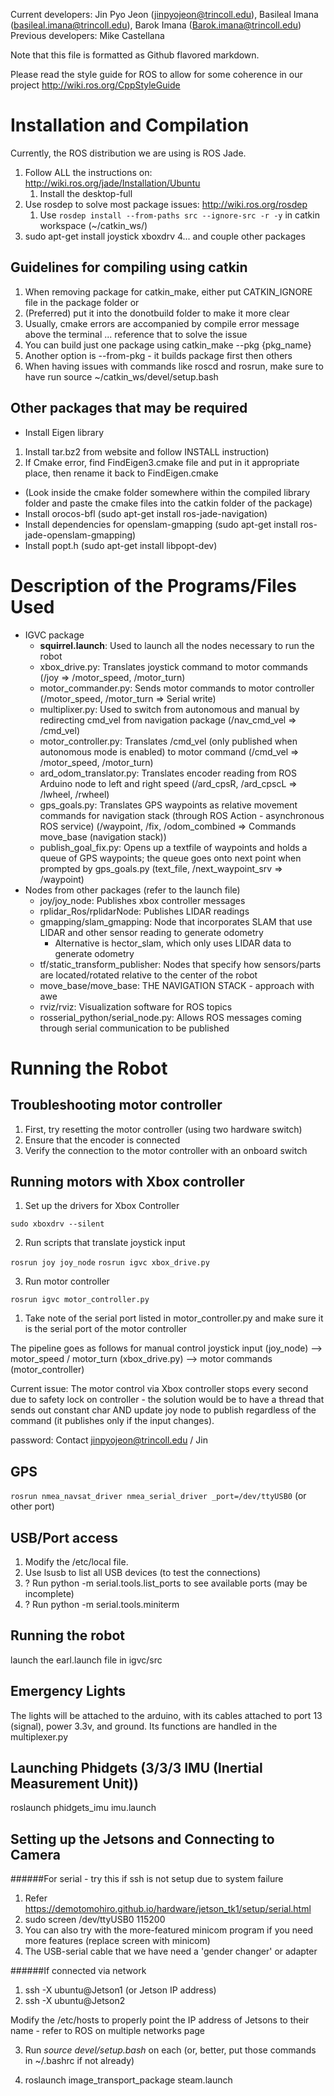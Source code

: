 Current developers: Jin Pyo Jeon (jinpyojeon@trincoll.edu), Basileal Imana (basileal.imana@trincoll.edu), Barok Imana (Barok.imana@trincoll.edu)
Previous developers: Mike Castellana

Note that this file is formatted as Github flavored markdown.

Please read the style guide for ROS to allow for some coherence in our project
http://wiki.ros.org/CppStyleGuide

Installation and Compilation 
=============================
Currently, the ROS distribution we are using is ROS Jade.
1. Follow ALL the instructions on: http://wiki.ros.org/jade/Installation/Ubuntu
	1. Install the desktop-full
2. Use rosdep to solve most package issues: http://wiki.ros.org/rosdep
	1. Use `rosdep install --from-paths src --ignore-src -r -y` in catkin workspace (~/catkin_ws/)
3. sudo apt-get install joystick xboxdrv
4... and couple other packages

Guidelines for compiling using catkin
---------------------
1. When removing package for catkin_make, either put CATKIN_IGNORE file in the package folder or 
2. (Preferred) put it into the donotbuild folder to make it more clear
3. Usually, cmake errors are accompanied by compile error message above the terminal ... reference that to solve the issue
4. You can build just one package using catkin_make --pkg {pkg_name} 
5. Another option is --from-pkg <package> - it builds package first then others
6. When having issues with commands like roscd and rosrun, make sure to have run source ~/catkin_ws/devel/setup.bash

Other packages that may be required 
-------------------------
* Install Eigen library 
1. Install tar.bz2 from website and follow INSTALL instruction)
2. If Cmake error, find FindEigen3.cmake file and put in it appropriate place, then rename it back to FindEigen.cmake
* (Look inside the cmake folder somewhere within the compiled library folder and paste the cmake files into the catkin folder of the package)
* Install orocos-bfl (sudo apt-get install ros-jade-navigation) 
* Install dependencies for openslam-gmapping (sudo apt-get install ros-jade-openslam-gmapping)
* Install popt.h (sudo apt-get install libpopt-dev)

Description of the Programs/Files Used
===============================
* IGVC package
  * __squirrel.launch__: Used to launch all the nodes necessary to run the robot
  * xbox_drive.py: Translates joystick command to motor commands (/joy => /motor_speed, /motor_turn)
  * motor_commander.py: Sends motor commands to motor controller (/motor_speed, /motor_turn => Serial write)
  * multiplixer.py: Used to switch from autonomous and manual by redirecting cmd_vel from navigation package (/nav_cmd_vel => /cmd_vel)
  * motor_controller.py: Translates /cmd_vel (only published when autonomous mode is enabled) to motor command (/cmd_vel => /motor_speed, /motor_turn)
  * ard_odom_translator.py: Translates encoder reading from ROS Arduino node to left and right speed (/ard_cpsR, /ard_cpscL => /lwheel, /rwheel)
  * gps_goals.py: Translates GPS waypoints as relative movement commands for navigation stack (through ROS Action - asynchronous ROS service) (/waypoint, /fix, /odom_combined => Commands move_base (navigation stack))
  * publish_goal_fix.py: Opens up a textfile of waypoints and holds a queue of GPS waypoints; the queue goes onto next point when prompted by gps_goals.py (text_file, /next_waypoint_srv => /waypoint) 
* Nodes from other packages (refer to the launch file)
  * joy/joy_node: Publishes xbox controller messages
  * rplidar_Ros/rplidarNode: Publishes LIDAR readings
  * gmapping/slam_gmapping: Node that incorporates SLAM that use LIDAR and other sensor reading to generate odometry 
    * Alternative is hector_slam, which only uses LIDAR data to generate odometry
  * tf/static_transform_publisher: Nodes that specify how sensors/parts are located/rotated relative to the center of the robot
  * move_base/move_base: THE NAVIGATION STACK - approach with awe
  * rviz/rviz: Visualization software for ROS topics
  * rosserial_python/serial_node.py: Allows ROS messages coming through serial communication to be published 
  

Running the Robot
==================

Troubleshooting motor controller
---------------------
1. First, try resetting the motor controller (using two hardware switch)
2. Ensure that the encoder is connected
3. Verify the connection to the motor controller with an onboard switch

Running motors with Xbox controller
--------------------
1. Set up the drivers for Xbox Controller

`sudo xboxdrv --silent`

2. Run scripts that translate joystick input

`rosrun joy joy_node`
`rosrun igvc xbox_drive.py`

3. Run motor controller
    
`rosrun igvc motor_controller.py `

  1. Take note of the serial port listed in motor_controller.py 
     and make sure it is the serial port of the motor controller

The pipeline goes as follows for manual control 
joystick input (joy_node) --> motor_speed / motor_turn (xbox_drive.py) --> motor commands (motor_controller)

Current issue: The motor control via Xbox controller stops every second due to safety lock on controller - 
		 the solution would be to have a thread that sends out constant char AND update joy node to 
		 publish regardless of the command (it publishes only if the input changes).

password: Contact jinpyojeon@trincoll.edu / Jin

GPS
-----------
`rosrun nmea_navsat_driver nmea_serial_driver _port=/dev/ttyUSB0`  (or other port)

USB/Port access
---------------
1. Modify the /etc/local file. 
2. Use lsusb to list all USB devices (to test the connections)
3. ? Run python -m serial.tools.list_ports to see available ports (may be incomplete)
4. ? Run python -m serial.tools.miniterm
 
Running the robot
------------------------
launch the earl.launch file in igvc/src

Emergency Lights
-----------------
The lights will be attached to the arduino, 
with its cables attached to port 13 (signal), power 3.3v, and ground.
Its functions are handled in the multiplexer.py

Launching Phidgets (3/3/3 IMU (Inertial Measurement Unit))
----------------------
roslaunch phidgets_imu imu.launch

Setting up the Jetsons and Connecting to Camera
----------------------
######For serial - try this if ssh is not setup due to system failure
1. Refer https://demotomohiro.github.io/hardware/jetson_tk1/setup/serial.html
2. sudo screen /dev/ttyUSB0 115200
3. You can also try with the more-featured minicom program if you need more features (replace screen with minicom)
4. The USB-serial cable that we have need a 'gender changer' or adapter

######If connected via network
1. ssh -X ubuntu@Jetson1 (or Jetson IP address)
2. ssh -X ubuntu@Jetson2 

Modify the /etc/hosts to properly point the IP address of Jetsons to their name - refer to ROS on multiple networks page

3. Run *source devel/setup.bash* on each (or, better, put those commands in ~/.bashrc if not already)

4. roslaunch image_transport_package steam.launch
